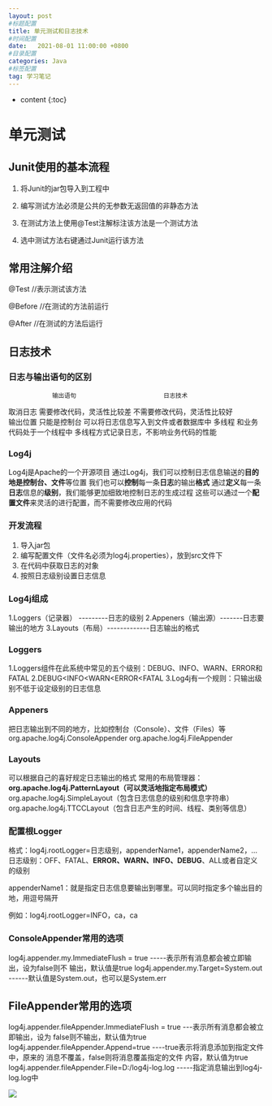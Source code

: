 ```yaml
---
layout: post
#标题配置
title: 单元测试和日志技术
#时间配置
date:   2021-08-01 11:00:00 +0800
#目录配置
categories: Java
#标签配置
tag: 学习笔记
---
```


* content
{:toc}



# 单元测试

## Junit使用的基本流程

1. 将Junit的jar包导入到工程中

2. 编写测试方法必须是公共的无参数无返回值的非静态方法

3. 在测试方法上使用@Test注解标注该方法是一个测试方法

4. 选中测试方法右键通过Junit运行该方法

## 常用注解介绍

   @Test                                 //表示测试该方法

   @Before						    //在测试的方法前运行

   @After						       //在测试的方法后运行

## 日志技术
### 日志与输出语句的区别
				输出语句						日志技术
取消日志	需要修改代码，灵活性比较差		不需要修改代码，灵活性比较好	
输出位置	      只能是控制台				可以将日志信息写入到文件或者数据库中
多线程		  和业务代码处于一个线程中		多线程方式记录日志，不影响业务代码的性能

### Log4j
Log4j是Apache的一个开源项目
通过Log4j，我们可以控制日志信息输送的**目的地是控制台、文件**等位置
我们也可以**控制**每一条**日志**的输出**格式**
通过**定义**每一条**日志**信息的**级别**，我们能够更加细致地控制日志的生成过程
这些可以通过一个**配置文件**来灵活的进行配置，而不需要修改应用的代码

### 开发流程
1. 导入jar包
2. 编写配置文件（文件名必须为log4j.properties），放到src文件下
3. 在代码中获取日志的对象
4. 按照日志级别设置日志信息
### Log4j组成
1.Loggers（记录器） ---------日志的级别
2.Appeners（输出源）-------日志要输出的地方
3.Layouts（布局）-------------日志输出的格式
### Loggers
1.Loggers组件在此系统中常见的五个级别：DEBUG、INFO、WARN、ERROR和FATAL
2.DEBUG<INFO<WARN<ERROR<FATAL
3.Log4j有一个规则：只输出级别不低于设定级别的日志信息

###  Appeners
把日志输出到不同的地方，比如控制台（Console）、文件（Files）等
org.apache.log4j.ConsoleAppender
org.apache.log4j.FileAppender

### Layouts
可以根据自己的喜好规定日志输出的格式
常用的布局管理器：
**org.apache.log4j.PatternLayout（可以灵活地指定布局模式）**
org.apache.log4j.SimpleLayout（包含日志信息的级别和信息字符串）
org.apache.log4j.TTCCLayout（包含日志产生的时间、线程、类别等信息）

### 配置根Logger
格式：log4j.rootLogger=日志级别，appenderName1，appenderName2，...
日志级别：OFF、FATAL、**ERROR、WARN、INFO、DEBUG**、ALL或者自定义的级别

appenderName1：就是指定日志信息要输出到哪里。可以同时指定多个输出目的地，用逗号隔开

例如：log4j.rootLogger=INFO，ca，ca

###  ConsoleAppender常用的选项
log4j.appender.my.ImmediateFlush = true         -----表示所有消息都会被立即输出，设为false则不										输出，默认值是true
log4j.appender.my.Target=System.out         ------默认值是System.out，也可以是System.err

## FileAppender常用的选项
log4j.appender.fileAppender.ImmediateFlush = true        ---表示所有消息都会被立即输出，设为											false则不输出，默认值为true
log4j.appender.fileAppender.Append=true            ----true表示将消息添加到指定文件中，原来的										消息不覆盖，false则将消息覆盖指定的文件										     内容，默认值为true
log4j.appender.fileAppender.File=D:/log4j-log.log   -----指定消息输出到log4j-log.log中

![](E:\桌面\课程\JAVA\笔记\单元测试和日志技术\PatternLayout常用的选项.png)

